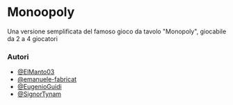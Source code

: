 # Monoopoly

Una versione semplificata del famoso gioco da tavolo "Monopoly", giocabile da 2 a 4 giocatori

### Autori
- [@ElManto03](https://github.com/ElManto03)
- [@emanuele-fabricat](https://github.com/emanuele-fabricat)
- [@EugenioGuidi](https://github.com/EugenioGuidi)
- [@SignorTynam](https://github.com/SignorTynam)
